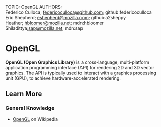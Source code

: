 TOPIC: OpenGL
AUTHORS: Federico Culloca; federicoculloca@github.com; github:federicoculloca
         Eric Shepherd; eshepherd@mozilla.com; github:a2sheppy
         Heather; hbloomer@mozilla.net; mdn:hbloomer
         Shiladittya;sap@mozilla.net; mdn:sap

# OpenGL

**OpenGL (Open Graphics Library)** is a cross-language, multi-platform application programming
interface (API) for rendering 2D and 3D vector graphics. The API is typically used to interact with
a graphics processing unit (GPU), to achieve hardware-accelerated rendering.

## Learn More

### General Knowledge

- [OpenGL](https://en.wikipedia.org/wiki/OpenGL) on Wikipedia
